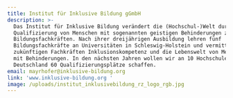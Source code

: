 ```yaml
---
title: Institut für Inklusive Bildung gGmbH
description: >-
  Das Institut für Inklusive Bildung verändert die (Hochschul-)Welt durch die
  Qualifizierung von Menschen mit sogenannten geistigen Behinderungen zu
  Bildungsfachkräften. Nach ihrer dreijährigen Ausbildung lehren fünf
  Bildungsfachkräfte an Universitäten in Schleswig-Holstein und vermitteln dort
  zukünftigen Fachkräften Inklusionskompetenz und die Lebenswelt von Menschen
  mit Behinderungen. In den nächsten Jahren wollen wir an 10 Hochschulen in
  Deutschland 60 Qualifizierungsplätze schaffen. 
email: mayrhofer@inklusive-bildung.org
link: 'www.inklusive-bildung.org '
image: /uploads/institut_inklusivebildung_rz_logo_rgb.jpg
---
```


